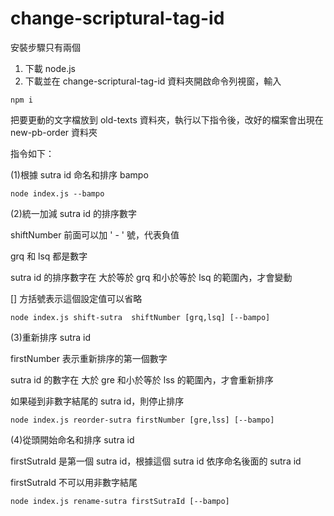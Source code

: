 # change-scriptural-tag-id
安裝步驟只有兩個
1. 下載 node.js
2. 下載並在 change-scriptural-tag-id 資料夾開啟命令列視窗，輸入
```
npm i
```
把要更動的文字檔放到 old-texts 資料夾，執行以下指令後，改好的檔案會出現在 new-pb-order 資料夾

指令如下：

(1)根據 sutra id 命名和排序 bampo 
```
node index.js --bampo
```
(2)統一加減 sutra id 的排序數字

shiftNumber 前面可以加 ' - ' 號，代表負值

grq 和 lsq 都是數字

sutra id 的排序數字在 大於等於 grq 和小於等於 lsq 的範圍內，才會變動

[] 方括號表示這個設定值可以省略
```
node index.js shift-sutra  shiftNumber [grq,lsq] [--bampo]
```
(3)重新排序 sutra id

firstNumber 表示重新排序的第一個數字

sutra id 的數字在 大於 gre 和小於等於 lss 的範圍內，才會重新排序

如果碰到非數字結尾的 sutra id，則停止排序 
```
node index.js reorder-sutra firstNumber [gre,lss] [--bampo]
```
(4)從頭開始命名和排序 sutra id

firstSutraId 是第一個 sutra id，根據這個 sutra id 依序命名後面的 sutra id

firstSutraId 不可以用非數字結尾
```
node index.js rename-sutra firstSutraId [--bampo]
```
